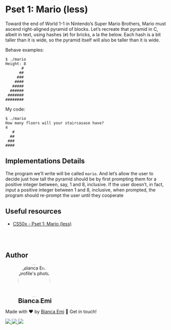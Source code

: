 ﻿# Pset 1: Mario (less)

Toward the end of World 1-1 in Nintendo’s Super Mario Brothers, Mario must ascend right-aligned pyramid of blocks. Let’s recreate that pyramid in C, albeit in text, using hashes (`#`) for bricks, a la the below. Each hash is a bit taller than it is wide, so the pyramid itself will also be taller than it is wide.

Behave examples:
```
$ ./mario
Height: 8
       #
      ##
     ###
    ####
   #####
  ######
 #######
########
```

My code:
```
$ ./mario
How many floors will your staircasase have?
4
   #
  ##
 ###
####
```

## Implementations Details

The program we’ll write will be called `mario`. And let’s allow the user to decide just how tall the pyramid should be by first prompting them for a positive integer between, say, 1 and 8, inclusive.
If the user doesn’t, in fact, input a positive integer between 1 and 8, inclusive, when prompted, the program should re-prompt the user until they cooperate

## Useful resources
- [CS50x - Pset 1: Mario (less)](https://cs50.harvard.edu/x/2022/psets/1/mario/less/)

<br /><br />

## Author
<div sytle="display: inline-block;">
    <figure>
        <a href="https://github.com/bemibrando" target="_blank">
            <img style="border-radius: 50%;" src="https://avatars.githubusercontent.com/u/102377919?v=4" width="100px" alt="Bianca Emi profile's photo"> <br />
            <sub style="text-align: center; font-size: 1.4em;"><b>Bianca Emi</b></sub>
        </a>
    </figure>
    <p>Made with ♥ by <a href="https://github.com/bemibrando" target="_blank">Bianca Emi</a> 👋 Get in touch!</p>
    <div align="start">
        <a href="https://www.linkedin.com/in/bianca-emi/" target="_blank">
            <img src="https://img.shields.io/badge/LinkedIn-0077B5?style=for-the-badge&logo=linkedin&logoColor=white">
        </a>   
        <a href="https://twitter.com/bemibrando" target="_blank">
            <img src="https://img.shields.io/badge/Twitter-1DA1F2?style=for-the-badge&logo=twitter&logoColor=white">
        </a>   
        <a href="mailto: bemi.brando@outlook.com">
            <img src="https://img.shields.io/badge/bemi.brando@outlook.com-0078D4?style=for-the-badge&logo=microsoft-outlook&logoColor=white">
        </a><br/>
    </div>
</div>